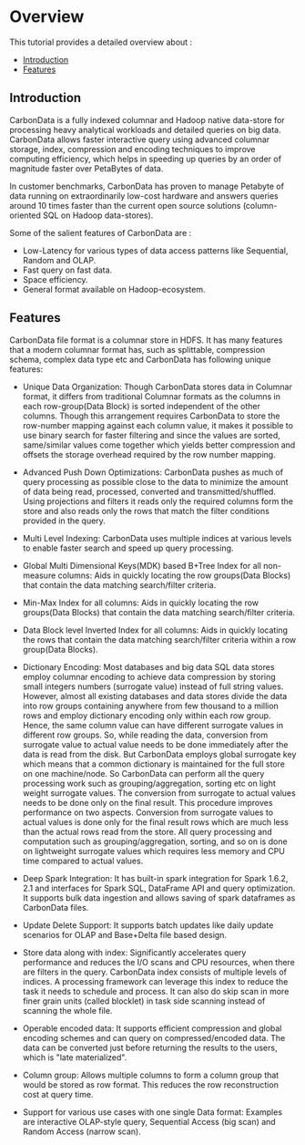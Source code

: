 <!--
    Licensed to the Apache Software Foundation (ASF) under one
    or more contributor license agreements.  See the NOTICE file
    distributed with this work for additional information
    regarding copyright ownership.  The ASF licenses this file
    to you under the Apache License, Version 2.0 (the
    "License"); you may not use this file except in compliance
    with the License.  You may obtain a copy of the License at

      http://www.apache.org/licenses/LICENSE-2.0

    Unless required by applicable law or agreed to in writing,
    software distributed under the License is distributed on an
    "AS IS" BASIS, WITHOUT WARRANTIES OR CONDITIONS OF ANY
    KIND, either express or implied.  See the License for the
    specific language governing permissions and limitations
    under the License.
-->
# Overview
This tutorial provides a detailed overview about :

* [Introduction](#introduction)
* [Features](#features)

##  Introduction

CarbonData is a fully indexed columnar and Hadoop native data-store for processing heavy analytical workloads and detailed queries on big data. CarbonData allows  faster interactive query using advanced columnar storage, index, compression and encoding techniques to improve computing efficiency, which helps in speeding up queries by an order of magnitude faster over PetaBytes of data.

In customer benchmarks, CarbonData has proven to manage Petabyte of data running on extraordinarily low-cost hardware and answers queries around 10 times faster than the current open source solutions (column-oriented SQL on Hadoop data-stores).

Some of the salient features of CarbonData are :

* Low-Latency for various types of data access patterns like Sequential, Random and OLAP.
* Fast query on fast data.
* Space efficiency.
* General format available on Hadoop-ecosystem.

##  Features

CarbonData file format is a columnar store in HDFS. It has many features that a modern columnar format has, such as splittable, compression schema, complex data type etc and CarbonData has following unique features:

* Unique Data Organization: Though CarbonData stores data in Columnar format, it differs from traditional Columnar formats as the columns in each row-group(Data Block) is sorted independent of the other columns. Though this arrangement requires CarbonData to store the row-number mapping against each column value, it makes it possible to use binary search for faster filtering and since the values are sorted, same/similar values come together which yields better compression and offsets the storage overhead required by the row number mapping.

* Advanced Push Down Optimizations: CarbonData pushes as much of query processing as possible close to the data to minimize the amount of data being read, processed, converted and transmitted/shuffled. Using projections and filters it reads only the required columns form the store and also reads only the rows that match the filter conditions provided in the query.

* Multi Level Indexing: CarbonData uses multiple indices at various levels to enable faster search and speed up query processing.

* Global Multi Dimensional Keys(MDK) based B+Tree Index for all non- measure columns: Aids in quickly locating the row groups(Data Blocks) that contain the data matching search/filter criteria.

* Min-Max Index for all columns: Aids in quickly locating the row groups(Data Blocks) that contain the data matching search/filter criteria.

* Data Block level Inverted Index for all columns: Aids in quickly locating the rows that contain the data matching search/filter criteria within a row group(Data Blocks).

* Dictionary Encoding: Most databases and big data SQL data stores employ columnar encoding to achieve data compression by storing small integers numbers (surrogate value) instead of full string values. However, almost all existing databases and data stores divide the data into row groups containing anywhere from few thousand to a million rows and employ dictionary encoding only within each row group. Hence, the same column value can have different surrogate values in different row groups. So, while reading the data, conversion from surrogate value to actual value needs to be done immediately after the data is read from the disk. But CarbonData employs global surrogate key which means that a common dictionary is maintained for the full store on one machine/node. So CarbonData can perform all the query processing work such as grouping/aggregation, sorting etc on light weight surrogate values. The conversion from surrogate to actual values needs to be done only on the final result. This procedure improves performance on two aspects.	Conversion from surrogate values to actual values is done only for the final result rows which are much less than the actual rows read from the store. All query processing and computation such as grouping/aggregation, sorting, and so on is done on lightweight surrogate values which requires less memory and CPU time compared to actual values.

* Deep Spark Integration: It has built-in spark integration for Spark 1.6.2, 2.1 and interfaces for Spark SQL, DataFrame API and query optimization. It supports bulk data ingestion and allows saving of spark dataframes as CarbonData files.

* Update Delete Support: It supports batch updates like daily update scenarios for OLAP and Base+Delta file based design.

* Store data along with index: Significantly accelerates query performance and reduces the I/O scans and CPU resources, when there are filters in the query. CarbonData index consists of multiple levels of indices. A processing framework can leverage this index to reduce the task it needs to schedule and process. It can also do skip scan in more finer grain units (called blocklet) in task side scanning instead of scanning the whole file.

* Operable encoded data: It supports efficient compression and global encoding schemes and can query on compressed/encoded data. The data can be converted just before returning the results to the users, which is "late materialized".

* Column group: Allows multiple columns to form a column group that would be stored as row format. This reduces the row reconstruction cost at query time.

* Support for various use cases with one single Data format: Examples are interactive OLAP-style query, Sequential Access (big scan) and Random Access (narrow scan).

